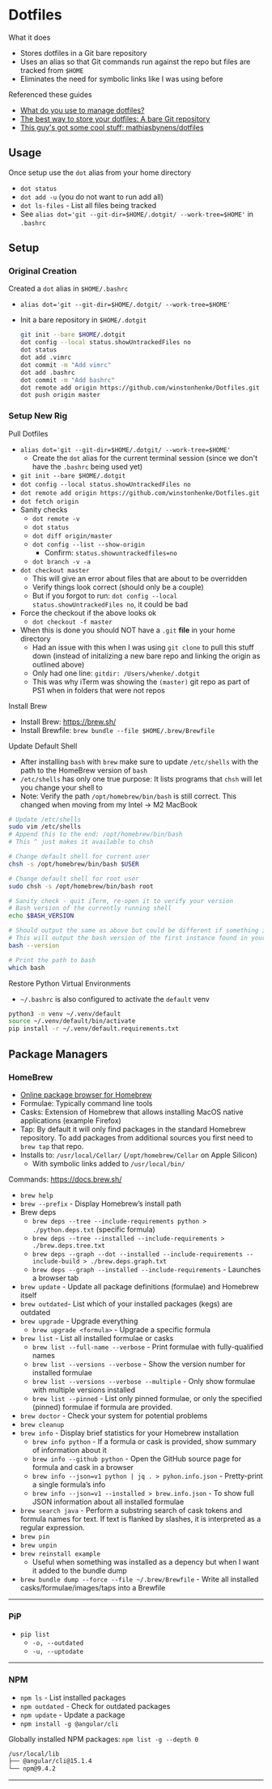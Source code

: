 # Dotfiles

What it does

- Stores dotfiles in a Git bare repository
- Uses an alias so that Git commands run against the repo but files are tracked from `$HOME`
- Eliminates the need for symbolic links like I was using before

Referenced these guides

- [What do you use to manage dotfiles?](https://news.ycombinator.com/item?id=11071754)
- [The best way to store your dotfiles: A bare Git repository](https://developer.atlassian.com/blog/2016/02/best-way-to-store-dotfiles-git-bare-repo/)
- [This guy's got some cool stuff: mathiasbynens/dotfiles](https://github.com/mathiasbynens/dotfiles)

## Usage

Once setup use the `dot` alias from your home directory

- `dot status`
- `dot add -u` (you do not want to run add all)
- `dot ls-files` - List all files being tracked
- See `alias dot='git --git-dir=$HOME/.dotgit/ --work-tree=$HOME'` in `.bashrc`

## Setup

### Original Creation

Created a `dot` alias in `$HOME/.bashrc`

- `alias dot='git --git-dir=$HOME/.dotgit/ --work-tree=$HOME'`
- Init a bare repository in `$HOME/.dotgit`

  ```bash
  git init --bare $HOME/.dotgit
  dot config --local status.showUntrackedFiles no
  dot status
  dot add .vimrc
  dot commit -m "Add vimrc"
  dot add .bashrc
  dot commit -m "Add bashrc"
  dot remote add origin https://github.com/winstonhenke/Dotfiles.git
  dot push origin master
  ```

### Setup New Rig

Pull Dotfiles

- `alias dot='git --git-dir=$HOME/.dotgit/ --work-tree=$HOME'`
  - Create the `dot` alias for the current terminal session (since we don't have the `.bashrc` being used yet)
- `git init --bare $HOME/.dotgit`
- `dot config --local status.showUntrackedFiles no`
- `dot remote add origin https://github.com/winstonhenke/Dotfiles.git`
- `dot fetch origin`
- Sanity checks
  - `dot remote -v`
  - `dot status`
  - `dot diff origin/master`
  - `dot config --list --show-origin`
    - Confirm: `status.showuntrackedfiles=no`
  - `dot branch -v -a`
- `dot checkout master`
  - This will give an error about files that are about to be overridden
  - Verify things look correct (should only be a couple)
  - But if you forgot to run: `dot config --local status.showUntrackedFiles no`, it could be bad
- Force the checkout if the above looks ok
  - `dot checkout -f master`
- When this is done you should NOT have a `.git` **file** in your home directory
  - Had an issue with this when I was using `git clone` to pull this stuff down (instead of initalizing a new bare repo and linking the origin as outlined above)
  - Only had one line: `gitdir: /Users/whenke/.dotgit`
  - This was why iTerm was showing the `(master)` git repo as part of PS1 when in folders that were not repos

Install Brew

- Install Brew: <https://brew.sh/>
- Install Brewfile: `brew bundle --file $HOME/.brew/Brewfile`

Update Default Shell

- After installing `bash` with `brew` make sure to update `/etc/shells` with the path to the HomeBrew version of `bash`
- `/etc/shells` has only one true purpose: It lists programs that `chsh` will let you change your shell to
- Note: Verify the path `/opt/homebrew/bin/bash` is still correct. This changed when moving from my Intel -> M2 MacBook

```bash
# Update /etc/shells
sudo vim /etc/shells
# Append this to the end: /opt/homebrew/bin/bash
# This ^ just makes it available to chsh

# Change default shell for current user
chsh -s /opt/homebrew/bin/bash $USER

# Change default shell for root user
sudo chsh -s /opt/homebrew/bin/bash root

# Sanity check - quit iTerm, re-open it to verify your version
# Bash version of the currently running shell
echo $BASH_VERSION

# Should output the same as above but could be different if something is messed up
# This will output the bash version of the first instance found in your $PATH (not what you are actually running)
bash --version

# Print the path to bash
which bash
```

Restore Python Virtual Environments

- `~/.bashrc` is also configured to activate the `default` venv

```bash
python3 -m venv ~/.venv/default
source ~/.venv/default/bin/activate
pip install -r ~/.venv/default.requirements.txt
```

## Package Managers

### HomeBrew

- [Online package browser for Homebrew](https://formulae.brew.sh/)
- Formulae: Typically command line tools
- Casks: Extension of Homebrew that allows installing MacOS native applications (example Firefox)
- Tap: By default it will only find packages in the standard Homebrew repository. To add packages from additional sources you first need to `brew tap` that repo.
- Installs to: `/usr/local/Cellar/` (`/opt/homebrew/Cellar` on Apple Silicon)
  - With symbolic links added to `/usr/local/bin/`

Commands: <https://docs.brew.sh/>

- `brew help`
- `brew --prefix` - Display Homebrew’s install path
- Brew deps
  - `brew deps --tree --include-requirements python > ./python.deps.txt` (specific formula)
  - `brew deps --tree --installed --include-requirements > ./brew.deps.tree.txt`
  - `brew deps --graph --dot --installed --include-requirements --include-build > ./brew.deps.graph.txt`
  - `brew deps --graph --installed --include-requirements` - Launches a browser tab
- `brew update` - Update all package definitions (formulae) and Homebrew itself
- `brew outdated`- List which of your installed packages (kegs) are outdated
- `brew upgrade` - Upgrade everything
  - `brew upgrade <formula>` - Upgrade a specific formula
- `brew list` - List all installed formulae or casks
  - `brew list --full-name --verbose` - Print formulae with fully-qualified names
  - `brew list --versions --verbose` - Show the version number for installed formulae
  - `brew list --versions --verbose --multiple` - Only show formulae with multiple versions installed
  - `brew list --pinned` - List only pinned formulae, or only the specified (pinned) formulae if formula are provided.
- `brew doctor` - Check your system for potential problems
- `brew cleanup`
- `brew info` - Display brief statistics for your Homebrew installation
  - `brew info python` - If a formula or cask is provided, show summary of information about it
  - `brew info --github python` - Open the GitHub source page for formula and cask in a browser
  - `brew info --json=v1 python | jq . > pyhon.info.json` - Pretty-print a single formula’s info
  - `brew info --json=v1 --installed > brew.info.json` - To show full JSON information about all installed formulae
- `brew search java` - Perform a substring search of cask tokens and formula names for text. If text is flanked by slashes, it is interpreted as a regular expression.
- `brew pin`
- `brew unpin`
- `brew reinstall example`
  - Useful when something was installed as a depency but when I want it added to the bundle dump
- `brew bundle dump --force --file ~/.brew/Brewfile` - Write all installed casks/formulae/images/taps into a Brewfile

---

### PiP

- `pip list`
  - `-o, --outdated`
  - `-u, --uptodate`

---

### NPM

- `npm ls` - List installed packages
- `npm outdated` - Check for outdated packages
- `npm update` - Update a package
- `npm install -g @angular/cli`

Globally installed NPM packages: `npm list -g --depth 0`

```bash
/usr/local/lib
├── @angular/cli@15.1.4
└── npm@9.4.2
```

---
